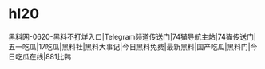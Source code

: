 # hl20
黑料网-0620-黑料不打烊入口|Telegram频道传送门|74猫导航主站|74猫传送门|五一吃瓜|17吃瓜|黑料社|黑料大事记|今日黑料免费|最新黑料|国产吃瓜|黑料门|今日吃瓜在线|881比鸭
